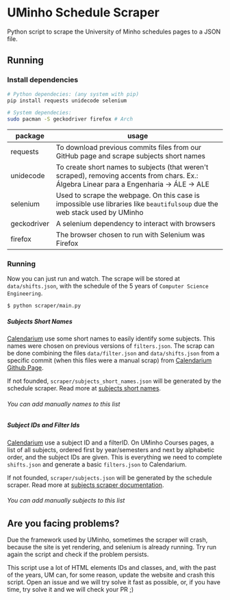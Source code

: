 # UMinho Schedule Scraper 

Python script to scrape the University of Minho schedules pages to a JSON file.

## Running

### Install dependencies

```bash
# Python dependecies: (any system with pip)
pip install requests unidecode selenium

# System dependecies:
sudo pacman -S geckodriver firefox # Arch
```

|     package     | usage          |
|-----------------|----------------|
|    requests     | To download previous commits files from our GitHub page and scrape subjects short names |
|    unidecode    | To create short names to subjects (that weren't scraped), removing accents from chars. Ex.: Álgebra Linear para a Engenharia -> ÁLE -> ALE |
|     selenium    | Used to scrape the webpage. On this case is impossible use libraries like `beautifulsoup` due the web stack used by UMinho |
|    geckodriver  | A selenium dependency to interact with browsers |
|     firefox     | The browser chosen to run with Selenium was Firefox |

### Running

Now you can just run and watch. The scrape will be stored at `data/shifts.json`, with the schedule of the 5 years of `Computer Science Engineering`.

```bash
$ python scraper/main.py
```

##### Subjects Short Names

[Calendarium](https://calendario.cesium.di.uminho.pt/) use some short names to easily identify some subjects. This names were chosen on previous versions of `filters.json`. The scrap can be done combining the files `data/filter.json` and `data/shifts.json` from a specific commit (when this files were a manual scrap) from [Calendarium Github Page](https://github.com/cesium/calendarium).

If not founded, `scraper/subjects_short_names.json` will be generated by the schedule scraper. Read more at [subjects short names](./modules/README.md#subjects_short_names).

###### You can add manually names to this list

##### Subject IDs and Filter Ids

[Calendarium](https://calendario.cesium.di.uminho.pt/) use a subject ID and a filterID. On UMinho Courses pages, a list of all subjects, ordered first by year/semesters and next by alphabetic order, and the subject IDs are given. This is everything we need to complete `shifts.json` and generate a basic `filters.json` to Calendarium.

If not founded, `scraper/subjects.json` will be generated by the schedule scraper. Read more at [subjects scraper documentation](./modules/README.md#subject-id-and-a-filter-id-scraper).

###### You can add manually subjects to this list


## Are you facing problems?

Due the framework used by UMinho, sometimes the scraper will crash, because the site is yet rendering, and selenium is already running. Try run again the script and check if the problem persists.

This script use a lot of HTML elements IDs and classes, and, with the past of the years, UM can, for some reason, update the website and crash this script. Open an issue and we will try solve it fast as possible, or, if you have time, try solve it and we will check your PR ;)


